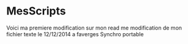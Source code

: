 MesScripts
==========
Voici ma premiere modification sur mon read me
modification de mon fichier texte
le 12/12/2014
a faverges
Synchro portable